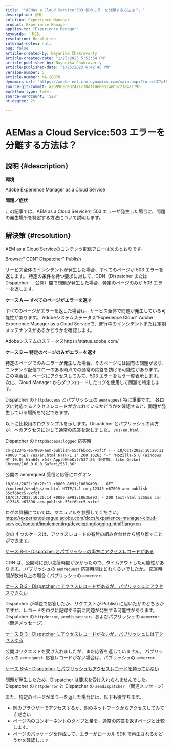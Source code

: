 ```yaml
---
title: '"AEMas a Cloud Service:503 個のエラーを分離する方法は？」'
description: 説明
solution: Experience Manager
product: Experience Manager
applies-to: "Experience Manager"
keywords: 「KCS」
resolution: Resolution
internal-notes: null
bug: false
article-created-by: Nayanika Chakravarty
article-created-date: "1/25/2023 5:52:54 PM"
article-published-by: Nayanika Chakravarty
article-published-date: "1/25/2023 6:42:45 PM"
version-number: 5
article-number: KA-20878
dynamics-url: "https://adobe-ent.crm.dynamics.com/main.aspx?forceUCI=1&pagetype=entityrecord&etn=knowledgearticle&id=a9fe3912-d99c-ed11-aad1-6045bd0065f9"
source-git-commit: a2b9969ce32421c78df10e0e514ebb72184a179b
workflow-type: tm+mt
source-wordcount: '520'
ht-degree: 2%

---
```


# AEMas a Cloud Service:503 エラーを分離する方法は？

## 説明 {#description}


<b>環境</b>

Adobe Experience Manager as a Cloud Service

<b>問題／症状</b>

この記事では、AEM as a Cloud Serviceで 503 エラーが発生した場合に、問題の発生場所を特定する方法について説明します。


## 解決策 {#resolution}


AEM as a Cloud Serviceのコンテンツ配信フローは次のとおりです。

Browser&quot; CDN&quot; Dispatcher&quot; Publish

サービス全体のインシデントが発生した場合、すべてのページが 503 エラーを返します。 特定の条件を持つ要求に対して、CDN（Dispatcher または Dispatcher — 公開）間で問題が発生した場合、特定のページのみが 503 エラーを返します。

<b>ケース A — すべてのページがエラーを返す</b>

すべてのページがエラーを返した場合は、サービス全体で問題が発生している可能性があります。 Adobeシステムステータス&quot;Experience Cloud&quot; Adobe Experience Manager as a Cloud Serviceで、進行中のインシデントまたは定期メンテナンスがあるかどうかを確認します。

Adobeシステムのステータスhttps://status.adobe.com/

<b>ケース B — 特定のページのみがエラーを返す</b>

特定のページでのみエラーが発生した場合、そのページには固有の問題があり、コンテンツ配信フローのある時点での通常の応答を妨げる可能性があります。 この場合は、ページにアクセスしてみて、503 エラーをもう一度表示します。 次に、Cloud Manager からダウンロードしたログを使用して問題を特定します。

Dispatcher の `httpdaccess` とパブリッシュの `aemrequest` 特に重要です。 各ログに対応するアクセスレコードが含まれているかどうかを確認すると、問題が発生している場所を特定できます。

以下に比較用のログサンプルを示します。Dispatcher とパブリッシュの両方が、へのアクセスに対して通常の応答を返しました。 `/us/en.html.`

Dispatcher の `httpdaccess:logged` 応答時


```
cm-p12345-e67890-aem-publish-55cf6bcc5-vxfcf - - 18/Oct/2022:10:20:11 +0000 "GET /us/en.html HTTP/1.1" 200 16263 "-" "Mozilla/5.0 (Windows NT 10.0; Win64; x64) AppleWebKit/537.36 (KHTML, like Gecko) Chrome/106.0.0.0 Safari/537.36"
```


公開の aemrequest:受信と応答にログオン


```
18/Oct/2022:10:20:11 +0000 &#91;1063&#93; - GET /content/wknd/us/en.html HTTP/1.1 cm-p12345-e67890-aem-publish-55cf6bcc5-vxfcf
18/Oct/2022:10:20:14 +0000 &#91;1063&#93; - 200 text/html 3355ms cm-p12345-e67890-aem-publish-55cf6bcc5-vxfcf
```


ログの詳細については、マニュアルを参照してください。
https://experienceleague.adobe.com/docs/experience-manager-cloud-service/content/implementing/developing/logging.html?lang=en

次の 4 つのケースは、アクセスレコードの有無の組み合わせから切り離すことができます。

<u>ケース B-1 - Dispatcher とパブリッシュの両方にアクセスレコードがある</u>

CDN は、公開時に長い応答時間がかかったので、タイムアウトした可能性があります。 パブリッシュの `aemrequest` 応答時間はどれくらいでしたか。 応答時間が数分以上の場合 ( パブリッシュの `aemerror`.

<u>ケース B-2 - Dispatcher にアクセスレコードがあるが、パブリッシュにアクセスできない</u>

Dispatcher が単独で応答したか、リクエストが Publish に届いたかのどちらかですが、レコードをログに記録する前に問題が発生する可能性があります。 Dispatcher の `httpderror`, `aemdispatcher`、およびパブリッシュの `aemerror` （関連メッセージ）

<u>ケース B-3 - Dispatcher にアクセスレコードがないが、パブリッシュにはアクセスする</u>

公開はリクエストを受け入れましたが、まだ応答を返していません。 パブリッシュの `aemrequest`. 応答レコードがない場合は、パブリッシュの `aemerror`.

<u>ケース B-4 - Dispatcher もパブリッシュもアクセスレコードを持っていない</u>

問題が発生したため、Dispatcher は要求を受け入れられませんでした。 Dispatcher の `httpderror` と Dispatcher の `aemdispatcher` （関連メッセージ）

また、特定のページがエラーを返した場合には、以下も役立ちます。

- 別のブラウザーでアクセスするか、別のネットワークからアクセスしてみてください
- ページ内のコンポーネントのタイプと量を、通常の応答を返すページと比較します。
- ページのパッケージを作成して、エラーがローカル SDK で再生されるかどうかを確認します



